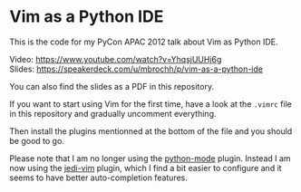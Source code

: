 # Vim as a Python IDE

This is the code for my PyCon APAC 2012 talk about Vim as Python IDE.

Video: https://www.youtube.com/watch?v=YhqsjUUHj6g  
Slides: https://speakerdeck.com/u/mbrochh/p/vim-as-a-python-ide  

You can also find the slides as a PDF in this repository.

If you want to start using Vim for the first time, have a look at the
``.vimrc`` file in this repository and gradually uncomment everything.

Then install the plugins mentionned at the bottom of the file and you should
be good to go.

Please note that I am no longer using the [python-mode](https://github.com/klen/python-mode)
plugin. Instead I am now using the [jedi-vim](https://github.com/davidhalter/jedi-vim/)
plugin, which I find a bit easier to configure and it seems to have better
auto-completion features.

